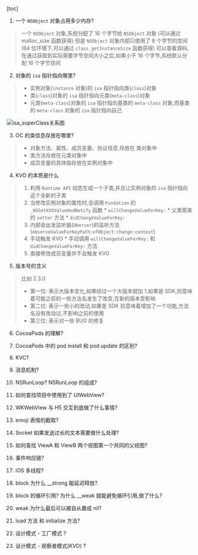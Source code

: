 [toc]

1. 一个 `NSObject` 对象占用多少内存?

> 一个 `NSObject` 对象,系统分配了 16 个字节给 `NSObject` 对象 (可以通过 malloc_size 函数获得)
> 但是 `NSObject` 对象内部只使用了 8 个字节的空间(64 位环境下,可以通过 `class_getInstanceSize` 函数获得)
> 可以查看源码,在通过获取到实际需要字节空间大小之后,如果小于 16 个字节,系统默认分配 16 个字节空间

2. 对象的 `isa` 指针指向哪里?

> * 实例对象(`instance` 对象)的 `isa` 指针指向类(`class`)对象
> * 类(`class`)对象的 `isa` 指针指向元类(`meta-class`)对象
> * 元类(`meta-class`)对象的 `isa` 指针指向基类的 `meta-class` 对象,而基类的 `meta-class` 对象的 `isa` 指针指向自己

![isa_superClass关系图](https://raw.githubusercontent.com/guoguangtao/VSCodePicGoImages/master/isa_superClass%E5%85%B3%E7%B3%BB%E5%9B%BE.png)

3. OC 的类信息存放在哪里?

> * 对象方法、属性、成员变量、协议信息,存放在 类对象中
> * 类方法存放在元类对象中
> * 成员变量的具体指存放在实例对象中

4. KVO 的本质是什么

> 1. 利用 `Runtime API` 动态生成一个子类,并且让实例对象的 `isa` 指针指向这个全新的子类
> 2. 当修改实例对象的属性时,会调用 `Fundation` 的 `_NSSetXXXValueAndNotify` 函数
    * `willChangeValueForKey:`
    * 父类原来的 `setter` 方法
    * `didChangeValueForKey:`
> 3. 内部会出发监听器(`Oberser`)的监听方法 (`observeValueForKeyPath:ofObject:change:context`)
> 4. 手动触发 KVO 
    * 手动调用 `willChangeValueForKey:` 和 `didChangeValueForKey:` 方法
> 5. 直接修改成员变量并不会触发 KVO 

5. 版本号的含义

> 比如 2.3.0
> * 第一位: 表示大版本变化,如果经过一个大版本就加 1,如果是 SDK,则意味着可能之前的一些方法名发生了改变,在新的版本受影响
> * 第二位: 表示一些小的改动,如果是 SDK 则意味着增加了一个功能,方法名没有改动过,不影响之前的使用
> * 第三位: 表示对一些 BUG 的修复

6. CocoaPods 的理解?

7. CocoaPods 中的 pod install 和 pod update 的区别?

8. KVC?

9. 消息机制?

10. NSRunLoop? NSRunLoop 的组成?

11. 如何查找项目中使用到了 UIWebView?

12. WKWebView 与 H5 交互到底做了什么事情?

13. emoji 表情的截取?

14. Socket 如果发送过长的文本需要做什么处理?

15. 如何查找 ViewA 和 ViewB 两个视图第一个共同的父视图?

16. 事件响应链?

17. iOS 多线程?

18. block 为什么 __strong 能延迟释放?

19. block 的循环引用? 为什么 __weak 就能避免循环引用,做了什么?

20. weak 为什么最后可以被自从置成 nil?

21. load 方法 和 initialize 方法?

22. 设计模式 - 工厂模式 ?

23. 设计模式 - 观察者模式(KVO) ?